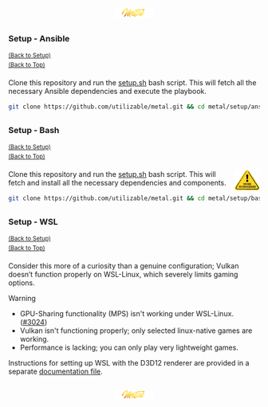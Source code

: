 <div align="center">
   <img src="../../.media/asset/badge/asset_badge_project_backgroundless.png" width="15%" height="auto"/>
</div>

##
<!---
#####################################################
# Setup - Ansible
#####################################################
--->
### Setup - Ansible
<sup>[(Back to Setup)](#setup)</sup>
<br>
<sup>[(Back to Top)](#table-of-contents)</sup><br>

Clone this repository and run the [setup.sh](./setup/ansible/setup.sh) bash script. This will fetch all the necessary Ansible dependencies and execute the playbook.

```sh
git clone https://github.com/utilizable/metal.git && cd metal/setup/ansible && ./setup.sh
```

##
<!---
#####################################################
Setup - Bash - WIP!
#####################################################
--->
### Setup - Bash
<sup>[(Back to Setup)](#setup)</sup>
<br>
<sup>[(Back to Top)](#table-of-contents)</sup><br>

<!--- WIP --->
<img src="../../.media/asset/helper/asset_helper_wip.png" align="right" width="10%" height="auto"/>
<!--- WIP --->

Clone this repository and run the [setup.sh](./setup/setup/bash/setup.sh) bash script. This will fetch and install all the necessary dependencies and components.

```sh
git clone https://github.com/utilizable/metal.git && cd metal/setup/bash && ./setup.sh
```

##
<!---
#####################################################
Setup - WSL
#####################################################
--->
### Setup - WSL
<sup>[(Back to Setup)](#setup)</sup>
<br>
<sup>[(Back to Top)](#table-of-contents)</sup><br>

Consider this more of a curiosity than a genuine configuration; Vulkan doesn’t function properly on WSL-Linux, which severely limits gaming options.

> [!WARNING]  
> - GPU-Sharing functionality (MPS) isn't working under WSL-Linux. ([#3024](https://github.com/canonical/microk8s/issues/3024))
> - Vulkan isn't functioning properly; only selected linux-native games are working.
> - Performance is lacking; you can only play very lightweight games.

Instructions for setting up WSL with the D3D12 renderer are provided in a separate [documentation file](./WSL.md).

##

<div align="center">
   <img src="../../.media/asset/badge/asset_badge_project_backgroundless.png" width="15%" height="auto"/>
</div>
